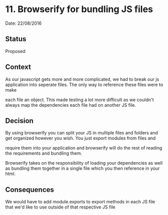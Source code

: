 # 11. Browserify for bundling JS files

Date: 22/08/2016

## Status

Proposed

## Context

As our javascript gets more and more complicated, we had to break our js application into seperate files. The only way to reference these files were to make

each file an object. This made testing a lot more difficult as we couldn't always map the dependencies each file had on another JS file.

## Decision

By using browserify you can split your JS in multiple files and folders and get organized however you wish. You just export modules from files and

require them into your application and browserify will do the rest of reading the requirements and bundling them.

Browserify takes on the responsibility of loading your dependencies as well as bundling them together in a single file which you then reference in your html.

## Consequences

We would have to add module.exports to export methods in each JS file that we'd like to use outside of that respective JS file
